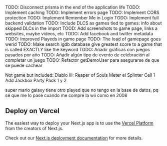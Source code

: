 TODO: Disconnect prisma in the end of the application life
TODO: Implement caching
TODO: Implement errors page
TODO: Implement CORS protection
TODO: Implement Remember Me in Login
TODO: Implement full backend validation
TODO: Include DLCS as games tied to games: info about skipped DLCs in the import
TOOD: Add screenshots to game page, links a websites, maybe videos, etc
TODO: Add facebook and twitter metadata
TODO: Improved Playeds in game page
TODO: The load of gamepage goes werid
TODO: Make search igdb database give greatest score to a game that is called EXACTLY like the keyword
TODO: Añadir gráficas con juegos pasados por año
TODO: Añadir algún tipo de evento de celebración al completar un juego
TODO: Refactor getDemoUser para asegurarse de que se puede cachear

Not game but included:
Diablo III: Reaper of Souls
Meter el Splinter Cell 1
Add Jackbox Party Pack 1 y 2

super mario galaxy tiene otro played que no tengo en la base de datos, pq sé que me lo pasé cuando me compré la wii como en 2008

## Deploy on Vercel

The easiest way to deploy your Next.js app is to use the [Vercel Platform](https://vercel.com/new?utm_medium=default-template&filter=next.js&utm_source=create-next-app&utm_campaign=create-next-app-readme) from the creators of Next.js.

Check out our [Next.js deployment documentation](https://nextjs.org/docs/deployment) for more details.
